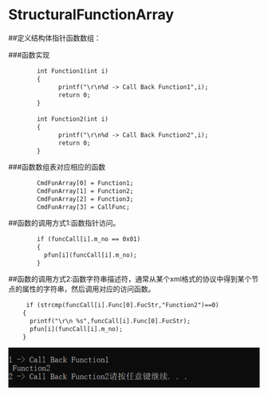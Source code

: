 # StructuralFunctionArray

  ##定义结构体指针函数数组：

  ###函数实现
  
            int Function1(int i)
            {
                  printf("\r\n%d -> Call Back Function1",i);
                  return 0;
            }
            
            int Function2(int i)
            {
                  printf("\r\n%d -> Call Back Function2",i);
                  return 0;
            }
            
  ###函数数组表对应相应的函数
  
            CmdFunArray[0] = Function1;
            CmdFunArray[1] = Function2;
            CmdFunArray[2] = Function3; 
            CmdFunArray[3] = CallFunc;
        
        
 ##函数的调用方式1:函数指针访问。
      
            if (funcCall[i].m_no == 0x01)
            {
              pfun[i](funcCall[i].m_no);
            }
          
          
  ##函数的调用方式2:函数字符串描述符，通常从某个xml格式的协议中得到某个节点的属性的字符串，然后调用对应的访问函数。
     
         if (strcmp(funcCall[i].Func[0].FucStr,"Function2")==0)
        {
          printf("\r\n %s",funcCall[i].Func[0].FucStr);
          pfun[i](funcCall[i].m_no);
        }
![img](https://github.com/LetThink/StructuralFunctionArray/blob/master/result.png)
